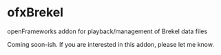 # ofxBrekel
openFrameworks addon for playback/management of Brekel data files


Coming soon-ish. If you are interested in this addon, please let me know.
